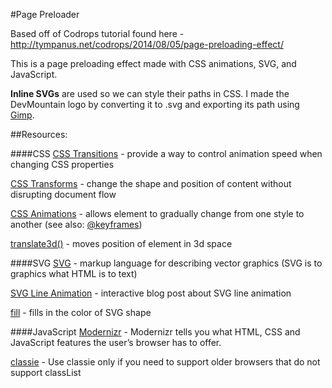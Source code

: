 #Page Preloader

Based off of Codrops tutorial found here - http://tympanus.net/codrops/2014/08/05/page-preloading-effect/


This is a page preloading effect made with CSS animations, SVG, and JavaScript.

**Inline SVGs** are used so we can style their paths in CSS. 
I made the DevMountain logo by converting it to .svg and exporting its path using [Gimp](https://www.gimp.org/).


##Resources:

####CSS
[CSS Transitions](https://developer.mozilla.org/en-US/docs/Web/CSS/CSS_Transitions/Using_CSS_transitions) - provide a way to control animation speed when changing CSS properties

[CSS Transforms](https://developer.mozilla.org/en-US/docs/Web/CSS/CSS_Transforms/Using_CSS_transforms) - change the shape and position of content without disrupting document flow

[CSS Animations](http://www.w3schools.com/css/css3_animations.asp) - allows element to gradually change from one style to another (see also: [@keyframes](https://developer.mozilla.org/en-US/docs/Web/CSS/@keyframes))

[translate3d()](https://developer.mozilla.org/en-US/docs/Web/CSS/transform-function/translate3d) - moves position of element in 3d space



####SVG
[SVG](https://developer.mozilla.org/en-US/docs/Web/SVG) - markup language for describing vector graphics (SVG is to graphics what HTML is to text)

[SVG Line Animation](https://jakearchibald.com/2013/animated-line-drawing-svg/) - interactive blog post about SVG line animation

[fill](https://css-tricks.com/almanac/properties/f/fill/) - fills in the color of SVG shape



####JavaScript
[Modernizr](https://modernizr.com/) - Modernizr tells you what HTML, CSS and JavaScript features the user’s browser has to offer.


[classie](https://github.com/desandro/classie) - Use classie only if you need to support older browsers that do not support classList